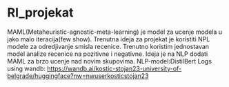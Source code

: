 ﻿# RI_projekat

MAML(Metaheuristic-agnostic-meta-learning) je model za ucenje modela u jako malo iteracija(few show).
Trenutna ideja za projekat je koristiti NPL modele za odredjivanje smisla recenice.
Trenutno koristim jednostavan model analize recenice na pozitivne i negativne.
Ideja je na NLP dodati MAML za brzo ucenje nad novim skupovima.
NLP-model:DistilBert
Logs using wandb:
https://wandb.ai/kostic-stojan23-university-of-belgrade/huggingface?nw=nwuserkosticstojan23